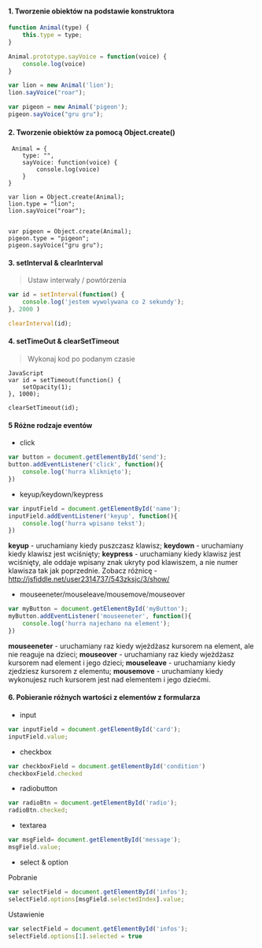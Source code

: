 #### 1. Tworzenie obiektów na podstawie konstruktora
```JavaScript
function Animal(type) {
    this.type = type;
}

Animal.prototype.sayVoice = function(voice) {
    console.log(voice)
}

var lion = new Animal('lion');
lion.sayVoice("roar");

var pigeon = new Animal('pigeon');
pigeon.sayVoice("gru gru");
```
#### 2. Tworzenie obiektów za pomocą Object.create()

```JavaScriptvar
 Animal = {
    type: "",
    sayVoice: function(voice) {
        console.log(voice)
    }
}

var lion = Object.create(Animal);
lion.type = "lion";
lion.sayVoice("roar");


var pigeon = Object.create(Animal);
pigeon.type = "pigeon";
pigeon.sayVoice("gru gru");
```

#### 3. setInterval & clearInterval
> Ustaw interwały / powtórzenia

```JavaScript
var id = setInterval(function() {
    console.log('jestem wywolywana co 2 sekundy');
}, 2000 )

clearInterval(id);
```

#### 4. setTimeOut & clearSetTimeout
> Wykonaj kod po podanym czasie

```
JavaScript
var id = setTimeout(function() {
    setOpacity(1);
}, 1000);

clearSetTimeout(id);
```

#### 5 Różne rodzaje eventów

* click
```JavaScript
var button = document.getElementById('send');
button.addEventListener('click', function(){
    console.log('hurra kliknięto');
})
```

* keyup/keydown/keypress
```JavaScript
var inputField = document.getElementById('name');
inputField.addEventListener('keyup', function(){
    console.log('hurra wpisano tekst');
})
```
**keyup** - uruchamiany kiedy puszczasz klawisz;
**keydown** - uruchamiany kiedy klawisz jest wciśnięty;
**keypress** - uruchamiany kiedy klawisz jest wciśnięty, ale oddaje wpisany znak ukryty pod klawiszem, a nie numer klawisza tak jak poprzednie. Zobacz różnicę - http://jsfiddle.net/user2314737/543zksjc/3/show/


* mouseeneter/mouseleave/mousemove/mouseover
```JavaScript
var myButton = document.getElementById('myButton');
myButton.addEventListener('mouseeneter', function(){
    console.log('hurra najechano na element');
})
```
**mouseeneter** - uruchamiany raz kiedy wjeżdżasz kursorem na element, ale nie reaguje na dzieci;
**mouseover** - uruchamiany raz kiedy wjeżdżasz kursorem  nad element i jego dzieci;
**mouseleave** - uruchamiany kiedy zjedziesz kursorem z elementu;
**mousemove** - uruchamiany kiedy wykonujesz ruch kursorem jest nad elementem i jego dziećmi.


#### 6. Pobieranie różnych wartości z elementów z formularza
* input
```JavaScript
var inputField = document.getElementById('card');
inputField.value;
```

* checkbox
```JavaScript
var checkboxField = document.getElementById('condition')
checkboxField.checked
```

* radiobutton
```JavaScript
var radioBtn = document.getElementById('radio');
radioBtn.checked;
```
* textarea
```JavaScript
var msgField= document.getElementById('message');
msgField.value;
```
* select & option

 Pobranie
```JavaScript
var selectField = document.getElementById('infos');
selectField.options[msgField.selectedIndex].value;
```
Ustawienie
```JavaScript
var selectField = document.getElementById('infos');
selectField.options[1].selected = true
```
